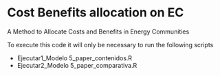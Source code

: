# Cost Benefits allocation on EC
 A Method to Allocate Costs and Benefits in Energy Communities

To execute this code it will only be necessary to run the following scripts
- Ejecutar1_Modelo 5_paper_contenidos.R
- Ejecutar2_Modelo 5_paper_comparativa.R
 
